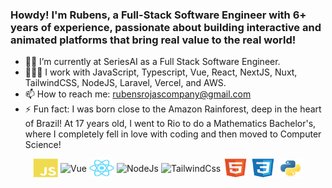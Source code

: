 ### Howdy! I'm Rubens, a Full-Stack Software Engineer with 6+ years of experience, passionate about building interactive and animated platforms that bring **real** value to the **real world**!

- 🧑‍💻 I’m currently at SeriesAI as a Full Stack Software Engineer.
- 🧑🏻‍💻 I work with JavaScript, Typescript, Vue, React, NextJS, Nuxt, TailwindCSS, NodeJS, Laravel, Vercel, and AWS.
- 📫 How to reach me: rubensrojascompany@gmail.com
- ⚡ Fun fact: I was born close to the Amazon Rainforest, deep in the heart of Brazil! At 17 years old, I went to Rio to do a Mathematics Bachelor's, where I completely fell in love with coding and then moved to Computer Science!

<div align="center" style="display: inline_block">
  <img align="center" alt="Js" height="30" width="40" src="https://raw.githubusercontent.com/devicons/devicon/master/icons/javascript/javascript-plain.svg">
  <img align="center" alt="Vue" height="30" width="40" src="https://cdn.jsdelivr.net/gh/devicons/devicon/icons/vuejs/vuejs-original.svg" />
  <img align="center" alt="React" height="30" width="40" src="https://raw.githubusercontent.com/devicons/devicon/master/icons/react/react-original.svg">
  <img align="center" alt="NodeJs" height="30" width="40" src="https://cdn.jsdelivr.net/gh/devicons/devicon/icons/nodejs/nodejs-plain.svg" />
  <img align="center" alt="TailwindCss" height="30" width="40" src="https://tailwindcss.com/_next/static/media/tailwindcss-mark.d52e9897.svg" /> 
  <img align="center" alt="HTML" height="30" width="40" src="https://raw.githubusercontent.com/devicons/devicon/master/icons/html5/html5-original.svg">
  <img align="center" alt="CSS" height="30" width="40" src="https://raw.githubusercontent.com/devicons/devicon/master/icons/css3/css3-original.svg">
  <img align="center" alt="Python" height="30" width="40" src="https://raw.githubusercontent.com/devicons/devicon/master/icons/python/python-original.svg">
</div>
